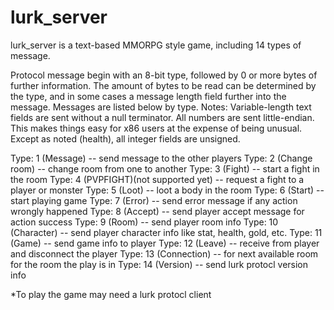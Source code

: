 # lurk_server

lurk_server is a text-based MMORPG style game, including 14 types of message.

Protocol message begin with an 8-bit type, followed by 0 or more bytes of further information.
The amount of bytes to be read can be determined by the type, and in some cases a message length field further into the message. 
Messages are listed below by type. Notes:
  Variable-length text fields are sent without a null terminator.
  All numbers are sent little-endian. This makes things easy for x86 users at the expense of being unusual.
  Except as noted (health), all integer fields are unsigned.

Type: 1 (Message) -- send message to the other players 
Type: 2 (Change room) -- change room from one to another
Type: 3 (Fight) -- start a fight in the room
Type: 4 (PVPFIGHT)(not supported yet) -- request a fight to a player or monster
Type: 5 (Loot) -- loot a body in the room
Type: 6 (Start) -- start playing game
Type: 7 (Error) -- send error message if any action wrongly happened
Type: 8 (Accept) -- send player accept message for action success
Type: 9 (Room) -- send player room info
Type: 10 (Character) -- send player character info like stat, health, gold, etc.
Type: 11 (Game) -- send game info to player
Type: 12 (Leave) -- receive from player and disconnect the player
Type: 13 (Connection) -- for next available room for the room the play is in
Type: 14 (Version) -- send lurk protocl version info

*To play the game may need a lurk protocl client
